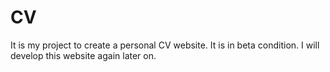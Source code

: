 # CV
It is my project to create a personal CV website. It is in beta condition. I will develop this website again later on.
